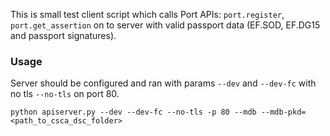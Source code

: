This is small test client script which calls Port APIs: `port.register`, `port.get_assertion`
on to server with valid passport data (EF.SOD, EF.DG15 and passport signatures).

### Usage
Server should be configured and ran with params `--dev` and `--dev-fc` with no tls `--no-tls` on port 80.
```
python apiserver.py --dev --dev-fc --no-tls -p 80 --mdb --mdb-pkd=<path_to_csca_dsc_folder>
```
